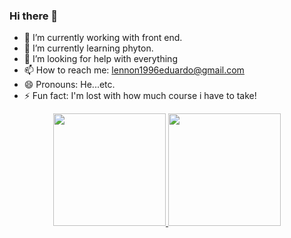 ### Hi there 👋

- 🔭 I’m currently working with front end.
- 🌱 I’m currently learning phyton.
- 🤔 I’m looking for help with everything
- 📫 How to reach me: lennon1996eduardo@gmail.com
- 😄 Pronouns: He...etc.
- ⚡ Fun fact: I'm lost with how much course i have to take!

<div align="center">
  <a href="https://github.com/LennonEdu">
  <img height="180em" src="https://github-readme-stats.vercel.app/api?username=LennonEdu&show_icons=true&theme=dark&include_all_commits=true&count_private=true"/>
  <img height="180em" src="https://github-readme-stats.vercel.app/api/top-langs/?username=LennonEdu&layout=compact&langs_count=7&theme=dark"/>
</div>

